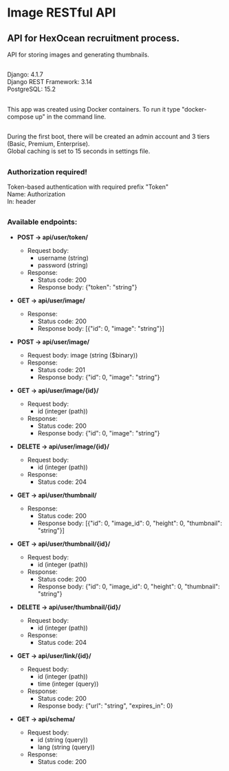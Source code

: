 
# Image RESTful API

## API for HexOcean recruitment process.
API for storing images and generating thumbnails.
##
Django: 4.1.7  
Django REST Framework: 3.14  
PostgreSQL: 15.2
##
This app was created using Docker containers.
To run it type "docker-compose up" in the command line.
##
During the first boot, there will be created an admin account and 3 tiers (Basic, Premium, Enterprise).  
Global caching is set to 15 seconds in settings file.
##
### Authorization required!
Token-based authentication with required prefix "Token"  
Name: Authorization  
In: header
##
### Available endpoints:
- **POST -> api/user/token/**
	 - Request body:
         - username (string)
         - password (string)
   - Response:
      - Status code: 200
      - Response body: {"token": "string"}

- **GET -> api/user/image/**
   - Response:
      - Status code: 200
      - Response body: [{"id": 0, "image": "string"}]
- **POST -> api/user/image/**
   - Request body: image (string ($binary))
   - Response:
      - Status code: 201
      - Response body: {"id": 0, "image": "string"}
- **GET -> api/user/image/{id}/**
	 - Request body:
         - id (integer (path))
   - Response:
      - Status code: 200
      - Response body: {"id": 0, "image": "string"}
- **DELETE -> api/user/image/{id}/**
   - Request body:
      - id (integer (path))
   - Response:
      - Status code: 204
      
- **GET -> api/user/thumbnail/**
   - Response:
      - Status code: 200
      - Response body: [{"id": 0, "image_id": 0, "height": 0, "thumbnail": "string"}]
- **GET -> api/user/thumbnail/{id}/**
	 - Request body:
         - id (integer (path))
   - Response:
      - Status code: 200
      - Response body: {"id": 0, "image_id": 0, "height": 0, "thumbnail": "string"}
- **DELETE -> api/user/thumbnail/{id}/**
	 - Request body:
       - id (integer (path))
   - Response:
      - Status code: 204
      
- **GET -> api/user/link/{id}/**
	 - Request body:
         - id (integer (path))
         - time (integer (query))
   - Response:
      - Status code: 200
      - Response body: {"url": "string", "expires_in": 0}
      
- **GET -> api/schema/**
	 - Request body:
         - id (string (query))
         - lang (string (query))
   - Response:
      - Status code: 200
